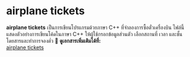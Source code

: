 # airplane tickets

**airplane tickets** เป็นการเขียนโปรแกรมด้วยภาษา C++ ที่จำลองการซื้อตั๋วเครื่องบิน
ไฟล์นี้แสดงตัวอย่างการเขียนโค้ดในภาษา C++ ให้ผู้ใช้กรอกข้อมูลส่วนตัว เลือกสถานที่ เวลา และชั้นโดยสารและทำการจองตํ๋ว
📄 **ดูเอกสารเพิ่มเติมได้ที่:**  
[airplane tickets](https://github.com/shinnapat1235/project/blob/main/1.txt)  
